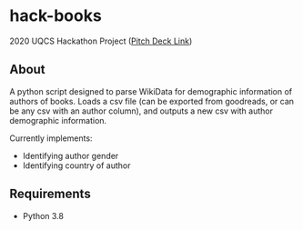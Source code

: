 # hack-books
2020 UQCS Hackathon Project ([Pitch Deck Link](https://docs.google.com/presentation/d/1Bb4t0_PfzBaWmw1tv61wawXcQFeqTeCon8lNdQ_vjFk/edit?usp=sharing))

## About
A python script designed to parse WikiData for demographic information of authors of books. 
Loads a csv file (can be exported from goodreads, or can be any csv with an author column), and outputs a new csv with author demographic information. 

Currently implements: 
- Identifying author gender
- Identifying country of author 

## Requirements 
- Python 3.8

